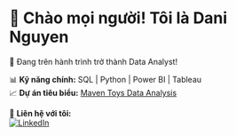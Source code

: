 # 👋 Chào mọi người! Tôi là Dani Nguyen  
🚀 Đang trên hành trình trở thành Data Analyst!  

📊 **Kỹ năng chính:** SQL | Python | Power BI | Tableau  
📈 **Dự án tiêu biểu:** [Maven Toys Data Analysis](https://github.com/DaniNguyen2509/Data-portfolio)  

📩 **Liên hệ với tôi:**  
[![LinkedIn](https://img.shields.io/badge/LinkedIn-blue?style=flat&logo=linkedin)](https://www.linkedin.com/in/th%E1%BA%A3o-nguy%E1%BB%85n-16b7ba165/)

